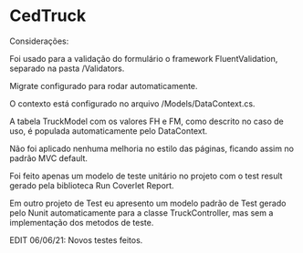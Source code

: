 # CedTruck

Considerações:

Foi usado para a validação do formulário o framework FluentValidation, separado na pasta /Validators.

Migrate configurado para rodar automaticamente.

O contexto está configurado no arquivo /Models/DataContext.cs.

A tabela TruckModel com os valores FH e FM, como descrito no caso de uso, é populada automaticamente pelo DataContext.

Não foi aplicado nenhuma melhoria no estilo das páginas, ficando assim no padrão MVC default.

Foi feito apenas um modelo de teste unitário no projeto com o test result gerado pela biblioteca Run Coverlet Report.

Em outro projeto de Test eu apresento um modelo padrão de Test gerado pelo Nunit automaticamente para a classe TruckController, mas sem a implementação dos metodos de teste.

EDIT 06/06/21: Novos testes feitos.

